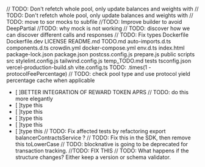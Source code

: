 // TODO: Don't refetch whole pool, only update balances and weights with
// TODO: Don't refetch whole pool, only update balances and weights with
// TODO: move to sor mocks to subfile
//TODO: Improve builder to avoid DeepPartial
//TODO: why mock is not working
 // TODO: discover how we can discover different calls and responses
// TODO: Fix types
 Dockerfile Dockerfile.dev LICENSE README.md TODO.md auto-imports.d.ts components.d.ts crowdin.yml docker-compose.yml env.d.ts index.html package-lock.json package.json postcss.config.js prepare.js public scripts src stylelint.config.js tailwind.config.js temp_TODO.md tests tsconfig.json vercel-production-build.sh vite.config.ts TODO:
 .times(1 - protocolFeePercentage) // TODO: check pool type and use protocol yield percentage cache when applicable
 - [ ]BETTER INTEGRATION OF REWARD TOKEN APRS
 // TODO: do this more elegantly
 - [ ]type this
 - [ ]type this
 - [ ]type this
 - [ ]type this
 - [ ]type this
 // TODO: Fix affected tests by refactoring export balancerContractsService
 ? // TODO: Fix this in the SDK, then remove this toLowerCase
 // TODO: blocknative is going to be deprecated for transaction tracking.
//TODO: FIX THIS
// TODO: What happens if the structure changes? Either keep a version or schema validator.
